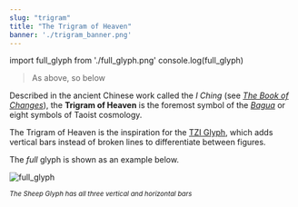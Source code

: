 ```yaml
---
slug: "trigram"
title: "The Trigram of Heaven"
banner: './trigram_banner.png'
---
```


import full_glyph from './full_glyph.png'
console.log(full_glyph)

>As above, so below

Described in the ancient Chinese work called the *I Ching* (see *[The Book of Changes](https://en.wikipedia.org/wiki/I_Ching 'I Ching')*), the **Trigram of Heaven** is the foremost symbol of the *[Bagua](https://en.wikipedia.org/wiki/Bagua 'Bagua')* or eight symbols of Taoist cosmology.

The Trigram of Heaven is the inspiration for the [TZI Glyph](tzi-glyph 'TZI Glyph'), which adds vertical bars instead of broken lines to differentiate between figures.

The *full* glyph is shown as an example below.

<span><img alt="full_glyph" src={full_glyph} /></span>

<small><em>The Sheep Glyph has all three vertical and horizontal bars</em></small>